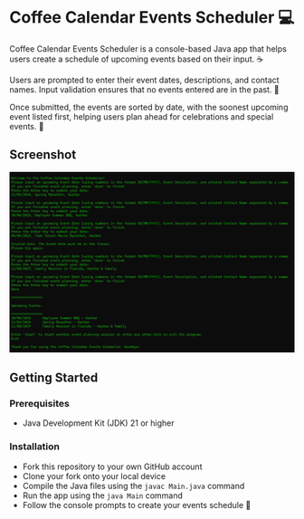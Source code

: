 # Coffee Calendar Events Scheduler 💻

Coffee Calendar Events Scheduler is a console-based Java app that helps users create a schedule of upcoming events based on their input. ☕

Users are prompted to enter their event dates, descriptions, and contact names. Input validation ensures that no events entered are in the past. 📅

Once submitted, the events are sorted by date, with the soonest upcoming event listed first, helping users plan ahead for celebrations and special events. 🥳

## Screenshot

![](assets/Coffee_Calendar_Events_Scheduler_Screenshot.png)

## Getting Started

### Prerequisites

- Java Development Kit (JDK) 21 or higher

### Installation

- Fork this repository to your own GitHub account
- Clone your fork onto your local device
- Compile the Java files using the `javac Main.java` command
- Run the app using the `java Main` command
- Follow the console prompts to create your events schedule 📅